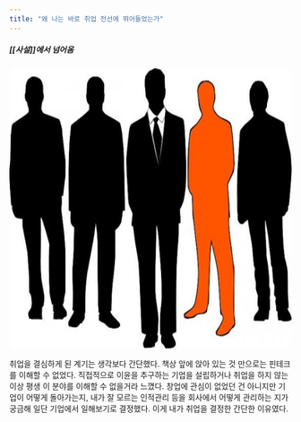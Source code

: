 ```yaml
---
title: "왜 나는 바로 취업 전선에 뛰어들었는가"
---
```

##### [[사설]]에서 넘어옴

<img width="800em" height="500em" src="../assets/manpower.jpg">

취업을 결심하게 된 계기는 생각보다 간단했다. 책상 앞에 앉아 있는 것 만으로는 핀테크를 이해할 수 없었다. 직접적으로 이윤을 추구하는 기업을 설립하거나 취업을 하지 않는 이상 평생 이 분야를 이해할 수 없을거라 느꼈다. 창업에 관심이 없었던 건 아니지만 기업이 어떻게 돌아가는지, 내가 잘 모르는 인적관리 등을 회사에서 어떻게 관리하는 지가 궁금해 일단 기업에서 일해보기로 결정했다. 이게 내가 취업을 결정한 간단한 이유였다. 

<style>
    img
    {
        border-radius: 10px;
    }
</style>